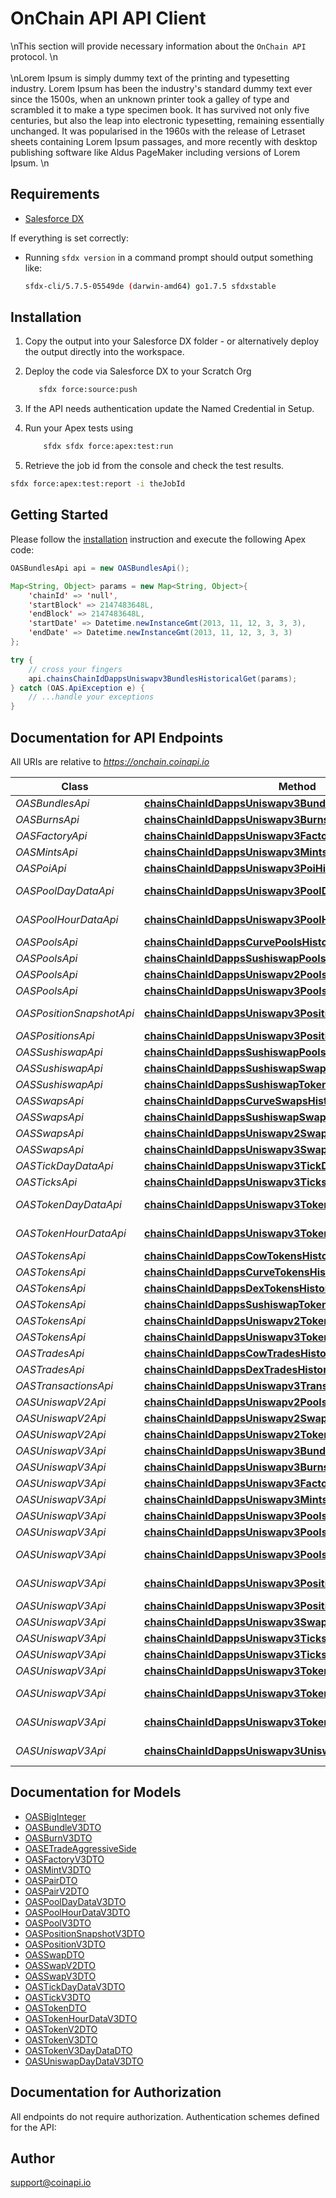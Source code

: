 # OnChain API API Client


\nThis section will provide necessary information about the `OnChain API` protocol. \n<br/><br/>\nLorem Ipsum is simply dummy text of the printing and typesetting industry. Lorem Ipsum has been the industry\'s standard dummy text ever since the 1500s, when an unknown printer took a galley of type and scrambled it to make a type specimen book. It has survived not only five centuries, but also the leap into electronic typesetting, remaining essentially unchanged. It was popularised in the 1960s with the release of Letraset sheets containing Lorem Ipsum passages, and more recently with desktop publishing software like Aldus PageMaker including versions of Lorem Ipsum.        \n                    

## Requirements

- [Salesforce DX](https://www.salesforce.com/products/platform/products/salesforce-dx/)

If everything is set correctly:

- Running `sfdx version` in a command prompt should output something like:

  ```bash
  sfdx-cli/5.7.5-05549de (darwin-amd64) go1.7.5 sfdxstable
  ```

## Installation

1. Copy the output into your Salesforce DX folder - or alternatively deploy the output directly into the workspace.
2. Deploy the code via Salesforce DX to your Scratch Org

   ```bash
      sfdx force:source:push
   ```

3. If the API needs authentication update the Named Credential in Setup.
4. Run your Apex tests using

   ```bash
       sfdx sfdx force:apex:test:run
   ```

5. Retrieve the job id from the console and check the test results.

  ```bash
  sfdx force:apex:test:report -i theJobId
  ```

## Getting Started

Please follow the [installation](#installation) instruction and execute the following Apex code:

```java
OASBundlesApi api = new OASBundlesApi();

Map<String, Object> params = new Map<String, Object>{
    'chainId' => 'null',
    'startBlock' => 2147483648L,
    'endBlock' => 2147483648L,
    'startDate' => Datetime.newInstanceGmt(2013, 11, 12, 3, 3, 3),
    'endDate' => Datetime.newInstanceGmt(2013, 11, 12, 3, 3, 3)
};

try {
    // cross your fingers
    api.chainsChainIdDappsUniswapv3BundlesHistoricalGet(params);
} catch (OAS.ApiException e) {
    // ...handle your exceptions
}
```

## Documentation for API Endpoints

All URIs are relative to *https://onchain.coinapi.io*

Class | Method | HTTP request | Description
------------ | ------------- | ------------- | -------------
*OASBundlesApi* | [**chainsChainIdDappsUniswapv3BundlesHistoricalGet**](OASBundlesApi.md#chainsChainIdDappsUniswapv3BundlesHistoricalGet) | **GET** /chains/{chain_id}/dapps/uniswapv3/bundles/historical | 
*OASBurnsApi* | [**chainsChainIdDappsUniswapv3BurnsHistoricalGet**](OASBurnsApi.md#chainsChainIdDappsUniswapv3BurnsHistoricalGet) | **GET** /chains/{chain_id}/dapps/uniswapv3/burns/historical | 
*OASFactoryApi* | [**chainsChainIdDappsUniswapv3FactoryHistoricalGet**](OASFactoryApi.md#chainsChainIdDappsUniswapv3FactoryHistoricalGet) | **GET** /chains/{chain_id}/dapps/uniswapv3/factory/historical | 
*OASMintsApi* | [**chainsChainIdDappsUniswapv3MintsHistoricalGet**](OASMintsApi.md#chainsChainIdDappsUniswapv3MintsHistoricalGet) | **GET** /chains/{chain_id}/dapps/uniswapv3/mints/historical | 
*OASPoiApi* | [**chainsChainIdDappsUniswapv3PoiHistoricalGet**](OASPoiApi.md#chainsChainIdDappsUniswapv3PoiHistoricalGet) | **GET** /chains/{chain_id}/dapps/uniswapv3/poi/historical | 
*OASPoolDayDataApi* | [**chainsChainIdDappsUniswapv3PoolDayDataHistoricalGet**](OASPoolDayDataApi.md#chainsChainIdDappsUniswapv3PoolDayDataHistoricalGet) | **GET** /chains/{chain_id}/dapps/uniswapv3/poolDayData/historical | 
*OASPoolHourDataApi* | [**chainsChainIdDappsUniswapv3PoolHourDataHistoricalGet**](OASPoolHourDataApi.md#chainsChainIdDappsUniswapv3PoolHourDataHistoricalGet) | **GET** /chains/{chain_id}/dapps/uniswapv3/poolHourData/historical | 
*OASPoolsApi* | [**chainsChainIdDappsCurvePoolsHistoricalGet**](OASPoolsApi.md#chainsChainIdDappsCurvePoolsHistoricalGet) | **GET** /chains/{chain_id}/dapps/curve/pools/historical | 
*OASPoolsApi* | [**chainsChainIdDappsSushiswapPoolsHistoricalGet**](OASPoolsApi.md#chainsChainIdDappsSushiswapPoolsHistoricalGet) | **GET** /chains/{chain_id}/dapps/sushiswap/pools/historical | 
*OASPoolsApi* | [**chainsChainIdDappsUniswapv2PoolsHistoricalGet**](OASPoolsApi.md#chainsChainIdDappsUniswapv2PoolsHistoricalGet) | **GET** /chains/{chain_id}/dapps/uniswapv2/pools/historical | 
*OASPoolsApi* | [**chainsChainIdDappsUniswapv3PoolsHistoricalGet**](OASPoolsApi.md#chainsChainIdDappsUniswapv3PoolsHistoricalGet) | **GET** /chains/{chain_id}/dapps/uniswapv3/pools/historical | 
*OASPositionSnapshotApi* | [**chainsChainIdDappsUniswapv3PositionSnapshotHistoricalGet**](OASPositionSnapshotApi.md#chainsChainIdDappsUniswapv3PositionSnapshotHistoricalGet) | **GET** /chains/{chain_id}/dapps/uniswapv3/positionSnapshot/historical | 
*OASPositionsApi* | [**chainsChainIdDappsUniswapv3PositionsHistoricalGet**](OASPositionsApi.md#chainsChainIdDappsUniswapv3PositionsHistoricalGet) | **GET** /chains/{chain_id}/dapps/uniswapv3/positions/historical | 
*OASSushiswapApi* | [**chainsChainIdDappsSushiswapPoolsCurrentGet**](OASSushiswapApi.md#chainsChainIdDappsSushiswapPoolsCurrentGet) | **GET** /chains/{chain_id}/dapps/sushiswap/pools/current | GetPools
*OASSushiswapApi* | [**chainsChainIdDappsSushiswapSwapsCurrentGet**](OASSushiswapApi.md#chainsChainIdDappsSushiswapSwapsCurrentGet) | **GET** /chains/{chain_id}/dapps/sushiswap/swaps/current | GetSwaps
*OASSushiswapApi* | [**chainsChainIdDappsSushiswapTokensCurrentGet**](OASSushiswapApi.md#chainsChainIdDappsSushiswapTokensCurrentGet) | **GET** /chains/{chain_id}/dapps/sushiswap/tokens/current | GetTokens
*OASSwapsApi* | [**chainsChainIdDappsCurveSwapsHistoricalGet**](OASSwapsApi.md#chainsChainIdDappsCurveSwapsHistoricalGet) | **GET** /chains/{chain_id}/dapps/curve/swaps/historical | 
*OASSwapsApi* | [**chainsChainIdDappsSushiswapSwapsHistoricalGet**](OASSwapsApi.md#chainsChainIdDappsSushiswapSwapsHistoricalGet) | **GET** /chains/{chain_id}/dapps/sushiswap/swaps/historical | 
*OASSwapsApi* | [**chainsChainIdDappsUniswapv2SwapsHistoricalGet**](OASSwapsApi.md#chainsChainIdDappsUniswapv2SwapsHistoricalGet) | **GET** /chains/{chain_id}/dapps/uniswapv2/swaps/historical | 
*OASSwapsApi* | [**chainsChainIdDappsUniswapv3SwapsHistoricalGet**](OASSwapsApi.md#chainsChainIdDappsUniswapv3SwapsHistoricalGet) | **GET** /chains/{chain_id}/dapps/uniswapv3/swaps/historical | 
*OASTickDayDataApi* | [**chainsChainIdDappsUniswapv3TickDayDataHistoricalGet**](OASTickDayDataApi.md#chainsChainIdDappsUniswapv3TickDayDataHistoricalGet) | **GET** /chains/{chain_id}/dapps/uniswapv3/tickDayData/historical | 
*OASTicksApi* | [**chainsChainIdDappsUniswapv3TicksHistoricalGet**](OASTicksApi.md#chainsChainIdDappsUniswapv3TicksHistoricalGet) | **GET** /chains/{chain_id}/dapps/uniswapv3/ticks/historical | 
*OASTokenDayDataApi* | [**chainsChainIdDappsUniswapv3TokenDayDataHistoricalGet**](OASTokenDayDataApi.md#chainsChainIdDappsUniswapv3TokenDayDataHistoricalGet) | **GET** /chains/{chain_id}/dapps/uniswapv3/tokenDayData/historical | 
*OASTokenHourDataApi* | [**chainsChainIdDappsUniswapv3TokenHourDataHistoricalGet**](OASTokenHourDataApi.md#chainsChainIdDappsUniswapv3TokenHourDataHistoricalGet) | **GET** /chains/{chain_id}/dapps/uniswapv3/tokenHourData/historical | 
*OASTokensApi* | [**chainsChainIdDappsCowTokensHistoricalGet**](OASTokensApi.md#chainsChainIdDappsCowTokensHistoricalGet) | **GET** /chains/{chain_id}/dapps/cow/tokens/historical | 
*OASTokensApi* | [**chainsChainIdDappsCurveTokensHistoricalGet**](OASTokensApi.md#chainsChainIdDappsCurveTokensHistoricalGet) | **GET** /chains/{chain_id}/dapps/curve/tokens/historical | 
*OASTokensApi* | [**chainsChainIdDappsDexTokensHistoricalGet**](OASTokensApi.md#chainsChainIdDappsDexTokensHistoricalGet) | **GET** /chains/{chain_id}/dapps/dex/tokens/historical | 
*OASTokensApi* | [**chainsChainIdDappsSushiswapTokensHistoricalGet**](OASTokensApi.md#chainsChainIdDappsSushiswapTokensHistoricalGet) | **GET** /chains/{chain_id}/dapps/sushiswap/tokens/historical | 
*OASTokensApi* | [**chainsChainIdDappsUniswapv2TokensHistoricalGet**](OASTokensApi.md#chainsChainIdDappsUniswapv2TokensHistoricalGet) | **GET** /chains/{chain_id}/dapps/uniswapv2/tokens/historical | 
*OASTokensApi* | [**chainsChainIdDappsUniswapv3TokensHistoricalGet**](OASTokensApi.md#chainsChainIdDappsUniswapv3TokensHistoricalGet) | **GET** /chains/{chain_id}/dapps/uniswapv3/tokens/historical | 
*OASTradesApi* | [**chainsChainIdDappsCowTradesHistoricalGet**](OASTradesApi.md#chainsChainIdDappsCowTradesHistoricalGet) | **GET** /chains/{chain_id}/dapps/cow/trades/historical | 
*OASTradesApi* | [**chainsChainIdDappsDexTradesHistoricalGet**](OASTradesApi.md#chainsChainIdDappsDexTradesHistoricalGet) | **GET** /chains/{chain_id}/dapps/dex/trades/historical | 
*OASTransactionsApi* | [**chainsChainIdDappsUniswapv3TransactionsHistoricalGet**](OASTransactionsApi.md#chainsChainIdDappsUniswapv3TransactionsHistoricalGet) | **GET** /chains/{chain_id}/dapps/uniswapv3/transactions/historical | 
*OASUniswapV2Api* | [**chainsChainIdDappsUniswapv2PoolsCurrentGet**](OASUniswapV2Api.md#chainsChainIdDappsUniswapv2PoolsCurrentGet) | **GET** /chains/{chain_id}/dapps/uniswapv2/pools/current | GetPools
*OASUniswapV2Api* | [**chainsChainIdDappsUniswapv2SwapsCurrentGet**](OASUniswapV2Api.md#chainsChainIdDappsUniswapv2SwapsCurrentGet) | **GET** /chains/{chain_id}/dapps/uniswapv2/swaps/current | GetSwaps
*OASUniswapV2Api* | [**chainsChainIdDappsUniswapv2TokensCurrentGet**](OASUniswapV2Api.md#chainsChainIdDappsUniswapv2TokensCurrentGet) | **GET** /chains/{chain_id}/dapps/uniswapv2/tokens/current | GetTokens
*OASUniswapV3Api* | [**chainsChainIdDappsUniswapv3BundleCurrentGet**](OASUniswapV3Api.md#chainsChainIdDappsUniswapv3BundleCurrentGet) | **GET** /chains/{chain_id}/dapps/uniswapv3/bundle/current | GetBundles
*OASUniswapV3Api* | [**chainsChainIdDappsUniswapv3BurnsCurrentGet**](OASUniswapV3Api.md#chainsChainIdDappsUniswapv3BurnsCurrentGet) | **GET** /chains/{chain_id}/dapps/uniswapv3/burns/current | GetBurns
*OASUniswapV3Api* | [**chainsChainIdDappsUniswapv3FactoryCurrentGet**](OASUniswapV3Api.md#chainsChainIdDappsUniswapv3FactoryCurrentGet) | **GET** /chains/{chain_id}/dapps/uniswapv3/factory/current | GetFactory
*OASUniswapV3Api* | [**chainsChainIdDappsUniswapv3MintsCurrentGet**](OASUniswapV3Api.md#chainsChainIdDappsUniswapv3MintsCurrentGet) | **GET** /chains/{chain_id}/dapps/uniswapv3/mints/current | GetMints
*OASUniswapV3Api* | [**chainsChainIdDappsUniswapv3PoolsCurrentGet**](OASUniswapV3Api.md#chainsChainIdDappsUniswapv3PoolsCurrentGet) | **GET** /chains/{chain_id}/dapps/uniswapv3/pools/current | GetPools
*OASUniswapV3Api* | [**chainsChainIdDappsUniswapv3PoolsDayDataCurrentGet**](OASUniswapV3Api.md#chainsChainIdDappsUniswapv3PoolsDayDataCurrentGet) | **GET** /chains/{chain_id}/dapps/uniswapv3/poolsDayData/current | GetPoolsDayData
*OASUniswapV3Api* | [**chainsChainIdDappsUniswapv3PoolsHourDataCurrentGet**](OASUniswapV3Api.md#chainsChainIdDappsUniswapv3PoolsHourDataCurrentGet) | **GET** /chains/{chain_id}/dapps/uniswapv3/poolsHourData/current | GetPoolsHourData
*OASUniswapV3Api* | [**chainsChainIdDappsUniswapv3PositionSnapshotsCurrentGet**](OASUniswapV3Api.md#chainsChainIdDappsUniswapv3PositionSnapshotsCurrentGet) | **GET** /chains/{chain_id}/dapps/uniswapv3/positionSnapshots/current | GetPositionSnapshot
*OASUniswapV3Api* | [**chainsChainIdDappsUniswapv3PositionsCurrentGet**](OASUniswapV3Api.md#chainsChainIdDappsUniswapv3PositionsCurrentGet) | **GET** /chains/{chain_id}/dapps/uniswapv3/positions/current | GetPositions
*OASUniswapV3Api* | [**chainsChainIdDappsUniswapv3SwapsCurrentGet**](OASUniswapV3Api.md#chainsChainIdDappsUniswapv3SwapsCurrentGet) | **GET** /chains/{chain_id}/dapps/uniswapv3/swaps/current | GetSwaps
*OASUniswapV3Api* | [**chainsChainIdDappsUniswapv3TicksCurrentGet**](OASUniswapV3Api.md#chainsChainIdDappsUniswapv3TicksCurrentGet) | **GET** /chains/{chain_id}/dapps/uniswapv3/ticks/current | GetTicks
*OASUniswapV3Api* | [**chainsChainIdDappsUniswapv3TicksDayDataCurrentGet**](OASUniswapV3Api.md#chainsChainIdDappsUniswapv3TicksDayDataCurrentGet) | **GET** /chains/{chain_id}/dapps/uniswapv3/ticksDayData/current | GetTicksDayData
*OASUniswapV3Api* | [**chainsChainIdDappsUniswapv3TokensCurrentGet**](OASUniswapV3Api.md#chainsChainIdDappsUniswapv3TokensCurrentGet) | **GET** /chains/{chain_id}/dapps/uniswapv3/tokens/current | GetTokens
*OASUniswapV3Api* | [**chainsChainIdDappsUniswapv3TokensDayDataCurrentGet**](OASUniswapV3Api.md#chainsChainIdDappsUniswapv3TokensDayDataCurrentGet) | **GET** /chains/{chain_id}/dapps/uniswapv3/tokensDayData/current | GetTokensDayData
*OASUniswapV3Api* | [**chainsChainIdDappsUniswapv3TokensHourDataCurrentGet**](OASUniswapV3Api.md#chainsChainIdDappsUniswapv3TokensHourDataCurrentGet) | **GET** /chains/{chain_id}/dapps/uniswapv3/tokensHourData/current | GetTokensHourData
*OASUniswapV3Api* | [**chainsChainIdDappsUniswapv3UniswapDayDataCurrentGet**](OASUniswapV3Api.md#chainsChainIdDappsUniswapv3UniswapDayDataCurrentGet) | **GET** /chains/{chain_id}/dapps/uniswapv3/uniswapDayData/current | GetUniswapDayData


## Documentation for Models

 - [OASBigInteger](OASBigInteger.md)
 - [OASBundleV3DTO](OASBundleV3DTO.md)
 - [OASBurnV3DTO](OASBurnV3DTO.md)
 - [OASETradeAggressiveSide](OASETradeAggressiveSide.md)
 - [OASFactoryV3DTO](OASFactoryV3DTO.md)
 - [OASMintV3DTO](OASMintV3DTO.md)
 - [OASPairDTO](OASPairDTO.md)
 - [OASPairV2DTO](OASPairV2DTO.md)
 - [OASPoolDayDataV3DTO](OASPoolDayDataV3DTO.md)
 - [OASPoolHourDataV3DTO](OASPoolHourDataV3DTO.md)
 - [OASPoolV3DTO](OASPoolV3DTO.md)
 - [OASPositionSnapshotV3DTO](OASPositionSnapshotV3DTO.md)
 - [OASPositionV3DTO](OASPositionV3DTO.md)
 - [OASSwapDTO](OASSwapDTO.md)
 - [OASSwapV2DTO](OASSwapV2DTO.md)
 - [OASSwapV3DTO](OASSwapV3DTO.md)
 - [OASTickDayDataV3DTO](OASTickDayDataV3DTO.md)
 - [OASTickV3DTO](OASTickV3DTO.md)
 - [OASTokenDTO](OASTokenDTO.md)
 - [OASTokenHourDataV3DTO](OASTokenHourDataV3DTO.md)
 - [OASTokenV2DTO](OASTokenV2DTO.md)
 - [OASTokenV3DTO](OASTokenV3DTO.md)
 - [OASTokenV3DayDataDTO](OASTokenV3DayDataDTO.md)
 - [OASUniswapDayDataV3DTO](OASUniswapDayDataV3DTO.md)


## Documentation for Authorization

All endpoints do not require authorization.
Authentication schemes defined for the API:

## Author

support@coinapi.io


